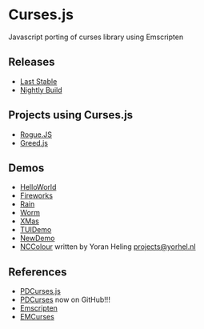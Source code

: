 Curses.js
=========

Javascript porting of curses library using Emscripten

## Releases
* [Last Stable](https://github.com/mad4j/curses.js/releases)
* [Nightly Build](https://github.com/mad4j/curses.js/tree/master/dist)

## Projects using Curses.js
* [Rogue.JS](https://github.com/mad4j/rogue.js)
* [Greed.js](https://github.com/mad4j/greed.js)

## Demos
* [HelloWorld](http://mad4j.github.io/curses.js/hellow.html)
* [Fireworks](http://mad4j.github.io/curses.js/firework.html)
* [Rain](http://mad4j.github.io/curses.js/rain.html)
* [Worm](http://mad4j.github.io/curses.js/worm.html)
* [XMas](http://mad4j.github.io/curses.js/xmas.html)
* [TUIDemo](http://mad4j.github.io/curses.js/tuidemo.html)
* [NewDemo](http://mad4j.github.io/curses.js/newdemo.html)
* [NCColour](http://mad4j.github.io/curses.js/nccolour.html) written by Yoran Heling <projects@yorhel.nl>

## References
* [PDCurses.js](https://github.com/coolwanglu/PDCurses.js)
* [PDCurses](https://github.com/wmcbrine/PDCurses) now on GitHub!!!
* [Emscripten](https://github.com/kripken/emscripten/wiki)
* [EMCurses](https://github.com/rhaberkorn/emcurses)
